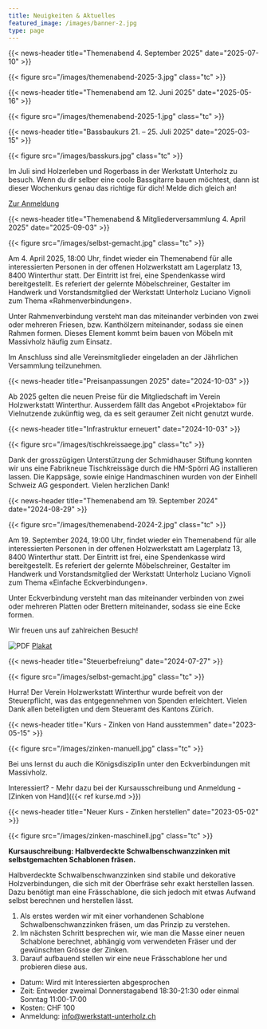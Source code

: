 ```yaml
---
title: Neuigkeiten & Aktuelles
featured_image: /images/banner-2.jpg
type: page
---
```


<!---------------------->

{{< news-header title="Themenabend 4. September 2025" date="2025-07-10" >}}

{{< figure src="/images/themenabend-2025-3.jpg" class="tc" >}}

<!---------------------->

{{< news-header title="Themenabend am 12. Juni 2025" date="2025-05-16" >}}

{{< figure src="/images/themenabend-2025-1.jpg" class="tc" >}}

<!---------------------->

{{< news-header title="Bassbaukurs 21. – 25. Juli 2025" date="2025-03-15" >}}

{{< figure src="/images/basskurs.jpg" class="tc" >}}

Im Juli sind Holzerleben und Rogerbass in der Werkstatt Unterholz zu besuch.
Wenn du dir selber eine coole Bassgitarre bauen möchtest, dann ist dieser Wochenkurs genau das richtige für dich!
Melde dich gleich an!

[Zur Anmeldung](https://bassbaukurse.ch/21-25-juli/)

<!---------------------->

{{< news-header title="Themenabend & Mitgliederversammlung 4. April 2025" date="2025-09-03" >}}

{{< figure src="/images/selbst-gemacht.jpg" class="tc" >}}

Am 4. April 2025, 18:00 Uhr, findet wieder ein Themenabend für alle interessierten Personen in der offenen Holzwerkstatt am Lagerplatz 13, 8400 Winterthur statt. Der Eintritt ist frei, eine Spendenkasse wird bereitgestellt. Es referiert der gelernte Möbelschreiner, Gestalter im Handwerk und Vorstandsmitglied der Werkstatt Unterholz Luciano Vignoli zum Thema «Rahmenverbindungen».

Unter Rahmenverbindung versteht man das miteinander verbinden von zwei oder mehreren Friesen, bzw. Kanthölzern miteinander, sodass sie einen Rahmen formen. Dieses Element kommt beim bauen von Möbeln mit Massivholz häufig zum Einsatz.

Im Anschluss sind alle Vereinsmitglieder eingeladen an der Jährlichen Versammlung teilzunehmen.

<!---------------------->

{{< news-header title="Preisanpassungen 2025" date="2024-10-03" >}}

Ab 2025 gelten die neuen Preise für die Mitgliedschaft im Verein Holzwerkstatt Winterthur.
Ausserdem fällt das Angebot «Projektabo» für Vielnutzende zukünftig weg, da es seit geraumer Zeit nicht genutzt wurde.

<!---------------------->

{{< news-header title="Infrastruktur erneuert" date="2024-10-03" >}}

{{< figure src="/images/tischkreissaege.jpg" class="tc" >}}

Dank der grosszügigen Unterstützung der Schmidhauser Stiftung konnten wir uns eine Fabrikneue Tischkreissäge
durch die HM-Spörri AG installieren lassen. Die Kappsäge, sowie einige Handmaschinen wurden von der
Einhell Schweiz AG gespondert. Vielen herzlichen Dank!

<!---------------------->

{{< news-header title="Themenabend am 19. September 2024" date="2024-08-29" >}}

{{< figure src="/images/themenabend-2024-2.jpg" class="tc" >}}

Am 19. September 2024, 19:00 Uhr, findet wieder ein Themenabend für alle interessierten Personen in der offenen Holzwerkstatt am Lagerplatz 13, 8400 Winterthur statt. Der Eintritt ist frei, eine Spendenkasse wird bereitgestellt. Es referiert der gelernte Möbelschreiner, Gestalter im Handwerk und Vorstandsmitglied der Werkstatt Unterholz Luciano Vignoli zum Thema «Einfache Eckverbindungen».

Unter Eckverbindung versteht man das miteinander verbinden von zwei oder mehreren Platten oder Brettern miteinander, sodass sie eine Ecke formen.

Wir freuen uns auf zahlreichen Besuch!

![PDF](/images/pdf.png) [Plakat](/documents/themenabend-2024-2.pdf)

<!---------------------->

{{< news-header title="Steuerbefreiung" date="2024-07-27" >}}

{{< figure src="/images/selbst-gemacht.jpg" class="tc" >}}

Hurra! Der Verein Holzwerkstatt Winterthur wurde befreit von der Steuerpflicht,
was das entgegennehmen von Spenden erleichtert.
Vielen Dank allen beteiligten und dem Steueramt des Kantons Zürich.

<!---------------------->

{{< news-header title="Kurs - Zinken von Hand ausstemmen" date="2023-05-15" >}}

{{< figure src="/images/zinken-manuell.jpg" class="tc" >}}

Bei uns lernst du auch die Königsdisziplin unter den Eckverbindungen mit Massivholz.

Interessiert? - Mehr dazu bei der Kursausschreibung und Anmeldung - [Zinken von Hand]({{< ref kurse.md >}})

<!---------------------->

{{< news-header title="Neuer Kurs - Zinken herstellen" date="2023-05-02" >}}

{{< figure src="/images/zinken-maschinell.jpg" class="tc" >}}

**Kursauschreibung: Halbverdeckte Schwalbenschwanzzinken mit selbstgemachten Schablonen fräsen.**

Halbverdeckte Schwalbenschwanzzinken sind stabile und dekorative Holzverbindungen,
die sich mit der Oberfräse sehr exakt herstellen lassen. Dazu benötigt man eine Frässchablone,
die sich jedoch mit etwas Aufwand selbst berechnen und herstellen lässt.

1) Als erstes werden wir mit einer vorhandenen Schablone Schwalbenschwanzzinken fräsen, um das Prinzip zu verstehen.
1) Im nächsten Schritt besprechen wir, wie man die Masse einer neuen Schablone berechnet,
   abhängig vom verwendeten Fräser und der gewünschten Grösse der Zinken.
1) Darauf aufbauend stellen wir eine neue Frässchablone her und probieren diese aus.

- Datum: Wird mit Interessierten abgesprochen  
- Zeit: Entweder zweimal Donnerstagabend 18:30-21:30 oder einmal Sonntag 11:00-17:00  
- Kosten: CHF 100  
- Anmeldung: info@werkstatt-unterholz.ch